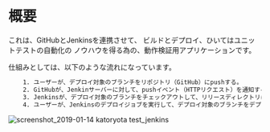# 概要
これは、GitHubとJenkinsを連携させて、
ビルドとデプロイ、ひいてはユニットテストの自動化の
ノウハウを得る為の、動作検証用アプリケーションです。

仕組みとしては、以下のような流れになっています。

```txt
    1. ユーザーが、デプロイ対象のブランチをリポジトリ（GitHub）にpushする。
    2. GitHubが、Jenkinサーバーに対して、pushイベント（HTTPリクエスト）を通知する。
    3. Jenkinsが、デプロイ対象のブランチをチェックアウトして、リリースディレクトリに配置する。
    4. ユーザーが、Jenkinsのデプロイジョブを実行して、デプロイ対象のブランチをデプロイする。
```

![screenshot_2019-01-14 katoryota test_jenkins](https://user-images.githubusercontent.com/16982729/51109034-461bb680-1837-11e9-824d-7f1e00f5379e.png)

